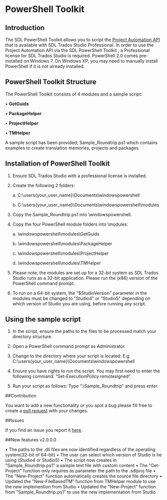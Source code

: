 PowerShell Toolkit
=============

## Introduction
The SDL PowerShell Toolkit allows you to script the [Project Automation API](http://producthelp.sdl.com/SDK/ProjectAutomationApi/3.0/html/b986e77a-82d2-4049-8610-5159c55fddd3.htm) that is available with SDL Trados Studio Professional.  In order to use the Project Automation API via the SDL PowerShell Toolkit , a Professional license for SDL Trados Studio is required.
PowerShell 2.0 comes pre-installed on Windows 7. On Windows XP, you may need to manually install PowerShell if it is not already installed.
## PowerShell Toolkit Structure
The PowerShell Toolkit consists of 4 modules and a sample script:

•	**GetGuids**

•	**PackageHelper**

•	**ProjectHelper**

•	**TMHelper**

A sample script has been provided; Sample_Roundtrip.ps1 which contains examples to create translation memories, projects and packages.

## Installation of PowerShell Toolkit
1.	Ensure SDL Trados Studio with a professional license is installed.
2.	Create the following 2 folders:

    a.	C:\users\{your_user_name}\Documents\windowspowershell
    
    b.	C:\users\{your_user_name}\Documents\windowspowershell\modules
  
3.	Copy the Sample_Roundtrip.ps1 into \windowspowershell.
4.	Copy the four PowerShell module folders into \modules:

    a.	\windowspowershell\modules\GetGuids
  
    b.	\windowspowershell\modules\PackageHelper
    
    c.	\windowspowershell\modules\ProjectHelper
    
    d.	\windowspowershell\modules\TMHelper
  
5.	Please note, the modules are set up for a 32-bit system as SDL Trados Studio runs as a 32-bit application.  Please run the (x86) version of the PowerShell command prompt.
6.	To run on a 64-bit system, the "$StudioVersion" parameter in the modules must be changed to "Studio4" or "Studio5" depending on which version of Studio you are using, before running any script. 

## Using the sample script

1.	In the script, ensure the paths to the files to be processed match your directory structure.

2.	Open a PowerShell command prompt as Administrator.

3.	Change to the directory where your script is located:
E.g. C:\users\{your_user_name}\Documents\windowspowershell

4.	Ensure you have rights to run the script. You may first need to enter the following command:
“Set-ExecutionPolicy remotesigned”.

5.	Run your script as follows: Type “.\Sample_Roundtrip” and press enter.

##Contribution

You want to add a new functionality or you spot a bug please fill free to create a [pull request](http://www.codenewbie.org/blogs/how-to-make-a-pull-request) with your changes.

##Issues

If you find an issue you report it [here](https://github.com/sdl/Sdl-studio-powershell-toolkit/issues).

##New features v2.0.0.0

•	The paths to the .dll files are now identified regardless of the operating system(32-bit of 64-bit)
•	The user can select which version of Studio is he using (Studio4 or Studio5)
•	The script now creates in "Sample_Roundtrip.ps1" a sample text file with custom content
•	The "Get-Project" function only requires as parameter the path to the .sdlproj file
•	The "New-Project" function automatically creates the source file directory
•	Updated the "New-FileBasedTM" function from TMHelper module to use the new implemention from Studio
•	Updated the "New-Project" function from "Sample_Roundtrip.ps1” to use the new implementation from Studio
